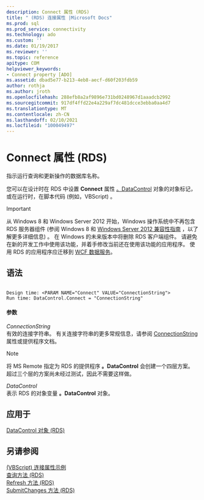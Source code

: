 ```yaml
---
description: Connect 属性 (RDS)
title: " (RDS) 连接属性 |Microsoft Docs"
ms.prod: sql
ms.prod_service: connectivity
ms.technology: ado
ms.custom: ''
ms.date: 01/19/2017
ms.reviewer: ''
ms.topic: reference
apitype: COM
helpviewer_keywords:
- Connect property [ADO]
ms.assetid: dbad5e77-b213-4eb8-aecf-d60f203fdb59
author: rothja
ms.author: jroth
ms.openlocfilehash: 288efb8a2af9896e731bd0248967d1aaadcb2992
ms.sourcegitcommit: 917df4ffd22e4a229af7dc481dcce3ebba0aa4d7
ms.translationtype: MT
ms.contentlocale: zh-CN
ms.lasthandoff: 02/10/2021
ms.locfileid: "100049497"
---
```

# <a name="connect-property-rds"></a>Connect 属性 (RDS)
指示运行查询和更新操作的数据库名称。  
  
 您可以在设计时在 RDS 中设置 **Connect** 属性 [。DataControl](./datacontrol-object-rds.md) 对象的对象标记，或在运行时，在脚本代码 (例如，VBScript) 。  
  
> [!IMPORTANT]
>  从 Windows 8 和 Windows Server 2012 开始，Windows 操作系统中不再包含 RDS 服务器组件 (参阅 Windows 8 和 [Windows Server 2012 兼容性指南](https://www.microsoft.com/download/details.aspx?id=27416) ，以了解更多详细信息) 。 在 Windows 的未来版本中将删除 RDS 客户端组件。 请避免在新的开发工作中使用该功能，并着手修改当前还在使用该功能的应用程序。 使用 RDS 的应用程序应迁移到 [WCF 数据服务](/dotnet/framework/wcf/)。  
  
## <a name="syntax"></a>语法  
  
```  
  
Design time: <PARAM NAME="Connect" VALUE="ConnectionString">  
Run time: DataControl.Connect = "ConnectionString"  
```  
  
#### <a name="parameters"></a>参数  
 *ConnectionString*  
 有效的连接字符串。 有关连接字符串的更多常规信息，请参阅 [ConnectionString](../ado-api/connectionstring-property-ado.md) 属性或提供程序文档。  
  
> [!NOTE]
>  将 MS Remote 指定为 RDS 的提供程序 **。DataControl** 会创建一个四层方案。 超过三个层的方案尚未经过测试，因此不需要这样做。  
  
 *DataControl*  
 表示 RDS 的对象变量 **。DataControl** 对象。  
  
## <a name="applies-to"></a>应用于  
 [DataControl 对象 (RDS)](./datacontrol-object-rds.md)  
  
## <a name="see-also"></a>另请参阅  
 [ (VBScript) 连接属性示例 ](./connect-property-example-vbscript.md)   
 [查询方法 (RDS) ](./query-method-rds.md)   
 [Refresh 方法 (RDS) ](./refresh-method-rds.md)   
 [SubmitChanges 方法 (RDS)](./submitchanges-method-rds.md)